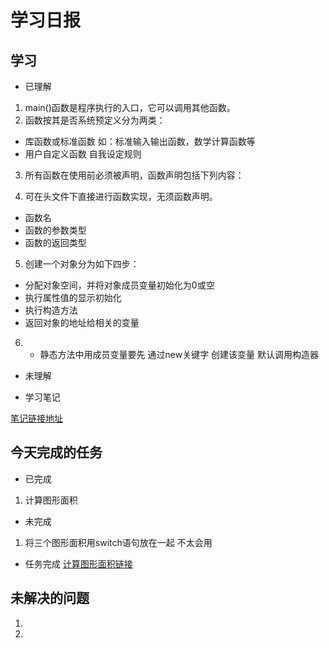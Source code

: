 # 学习日报

## 学习

* 已理解
1. main()函数是程序执行的入口，它可以调用其他函数。
2. 函数按其是否系统预定义分为两类：
- 库函数或标准函数 如：标准输入输出函数，数学计算函数等
- 用户自定义函数 自我设定规则

3. 所有函数在使用前必须被声明，函数声明包括下列内容：

4. 可在头文件下直接进行函数实现，无须函数声明。
- 函数名
- 函数的参数类型
- 函数的返回类型

5. 创建一个对象分为如下四步：
- 分配对象空间，并将对象成员变量初始化为0或空
- 执行属性值的显示初始化
- 执行构造方法
- 返回对象的地址给相关的变量

6. - 静态方法中用成员变量要先 通过new关键字 创建该变量  默认调用构造器



* 未理解

* 学习笔记

[笔记链接地址](https://github.com/maxuedi/7.29/blob/master/笔记.md)



## 今天完成的任务

* 已完成
1. 计算图形面积


* 未完成

1. 将三个图形面积用switch语句放在一起 不太会用


* 任务完成
[计算图形面积链接](https://github.com/maxuedi/7.29/blob/master/源1.cpp)

## 未解决的问题

1. 
2. 